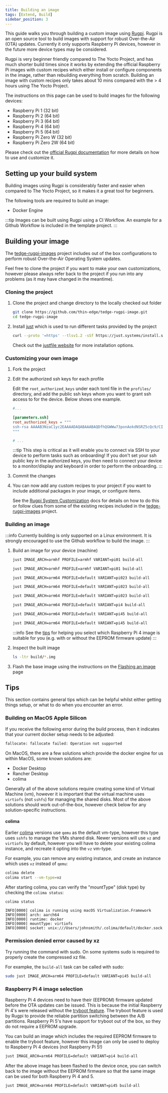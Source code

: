 ```yaml
---
title: Building an image
tags: [Extend, Build]
sidebar_position: 3
---
```


This guide walks you through building a custom image using [Rugpi](https://github.com/silitics/rugpi). Rugpi is an open source tool to build images with support for robust Over-the-Air (OTA) updates. Currently it only supports Raspberry Pi devices, however in the future more device types may be considered.

Rugpi is very beginner friendly compared to The Yocto Project, and has much shorter build times since it works by extending the official Raspberry Pi images with custom recipes which either install or configure components in the image, rather than rebuilding everything from scratch. Building an image with custom recipes only takes about 10 mins compared with the > 4 hours using The Yocto Project.

The instructions on this page can be used to build images for the following devices:

* Raspberry Pi 1 (32 bit)
* Raspberry Pi 2 (64 bit)
* Raspberry Pi 3 (64 bit)
* Raspberry Pi 4 (64 bit)
* Raspberry Pi 5 (64 bit)
* Raspberry Pi Zero W (32 bit)
* Raspberry Pi Zero 2W (64 bit)

Please check out the [official Rugpi documentation](https://oss.silitics.com/rugpi/) for more details on how to use and customize it.

## Setting up your build system

Building images using Rugpi is considerably faster and easier when compared to The Yocto Project, so it makes it a great tool for beginners.

The following tools are required to build an image:

* Docker Engine

:::tip
Images can be built using Rugpi using a CI Workflow. An example for a Github Workflow is included in the template project.
:::

## Building your image

The [tedge-rugpi-images](https://github.com/thin-edge/tedge-rugpi-image) project includes out of the box configurations to perform robust Over-the-Air Operating System updates.

Feel free to clone the project if you want to make your own customizations, however please always refer back to the project if you run into any problems (as it may have changed in the meantime).


### Cloning the project

1. Clone the project and change directory to the locally checked out folder

    ```sh
    git clone https://github.com/thin-edge/tedge-rugpi-image.git
    cd tedge-rugpi-image
    ```

2. Install [just](https://just.systems/man/en/chapter_5.html) which is used to run different tasks provided by the project

    ```sh
    curl --proto '=https' --tlsv1.2 -sSf https://just.systems/install.sh | sudo bash -s -- --to /usr/bin
    ```

    Check out the [justfile website](https://just.systems/man/en/chapter_5.html) for more installation options.

### Customizing your own image

1. Fork the project

2. Edit the authorized ssh keys for each profile

    Edit the `root_authorized_keys` under each toml file in the `profiles/` directory, and add the public ssh keys whom you want to grant ssh access to for the device. Below shows one example.

    ```toml title="file: profiles/default.toml"
    #...

    [parameters.ssh]
    root_authorized_keys = """
    ssh-rsa AAAAB3NzaC1yc2EAAAADAQABAAABAQDfhQGWWw73ponAokdNSRZ5cQc9/CIX1TLQgYlr+BtObKoO4UNFP1YSbgK03GjhjeUid+QPmV+UURqxQTqLQoYWqUFP2CYkILFccVPmTvx9HLwupI+6QQKWfMDx9Djfph9GzInymaA5fT7hKppqittFrC/l3lkKgKTX5ohEOGshIbRgtgOYIaW3ByTx3urnaBbYCIgOyOZzSIyS0dUkwsiLu3XjPspgmn3Fs/+vofT/yhBe1carW0UM3ivV0JFfJzrxbCl/F7I2qwfjZXsypjkwlpNupUMuo3xPMi8YvNvyEu4d+IEAqO1dCcdGcxlkiHxrdITIpVLt5mjJ2LauHE/H bootstrap
    """

    # ...
    ```

    :::tip
    This step is critical as it will enable you to connect via SSH to your device to perform tasks such as onboarding! If you don't set your ssh public key in the authorized keys, you then need to connect your device to a monitor/display and keyboard in order to perform the onboarding.
    :::

3. Commit the changes

4. You can now add any custom recipes to your project if you want to include additional packages in your image, or configure items.

    See the [Rugpi System Customization](https://oss.silitics.com/rugpi/docs/guide/system-customization) docs for details on how to do this or follow clues from some of the existing recipes included in the [tedge-rugpi-images](https://github.com/thin-edge/tedge-rugpi-image) project.

### Building an image

:::info
Currently building is only supported on a Linux environment. It is strongly encouraged to use the Github workflow to build the image.
:::

1. Build an image for your device (machine)

    ```sh tab={"label":"Pi\tZero"}
    just IMAGE_ARCH=armhf PROFILE=armhf VARIANT=pi01 build-all
    ```

    ```sh tab={"label":"Pi\t1"}
    just IMAGE_ARCH=armhf PROFILE=armhf VARIANT=pi01 build-all
    ```    

    ```sh tab={"label":"Pi\t2"}
    just IMAGE_ARCH=arm64 PROFILE=default VARIANT=pi023 build-all
    ```
    ```sh tab={"label":"Pi\t3"}
    just IMAGE_ARCH=arm64 PROFILE=default VARIANT=pi023 build-all
    ```
    ```sh tab={"label":"Pi\tZero2W"}
    just IMAGE_ARCH=arm64 PROFILE=default VARIANT=pi023 build-all
    ```

    ```sh tab={"label":"Pi\t4\t(With\tFirmware)"}
    just IMAGE_ARCH=arm64 PROFILE=default VARIANT=pi4 build-all
    ```

    ```sh tab={"label":"Pi\t4\t(Without\tFirmware)"}
    just IMAGE_ARCH=arm64 PROFILE=default VARIANT=pi45 build-all
    ```

    ```sh tab={"label":"Pi\t5"}
    just IMAGE_ARCH=arm64 PROFILE=default VARIANT=pi45 build-all
    ```

    :::info
    See the [tips](#raspberry-pi-4-image-selection) for helping you select which Raspberry Pi 4 image is suitable for you (e.g. with or without the EEPROM firmware update)
    :::

2. Inspect the built image

    ```sh
    ls -ltr build/*.img
    ```

3. Flash the base image using the instructions on the [Flashing an image](../../flashing-an-image.md) page


## Tips

This section contains general tips which can be helpful whilst either getting things setup, or what to do when you encounter an error.

### Building on MacOS Apple Silicon

If you receive the following error during the build process, then it indicates that your current docker setup needs to be adjusted:

```sh
fallocate: fallocate failed: Operation not supported
```

On MacOS, there are a few solutions which provide the docker engine for us within MacOS, some known solutions are:

* Docker Desktop
* Rancher Desktop
* colima

Generally all of the above solutions require creating some kind of Virtual Machine (vm), however it is important that the virtual machine uses `virtiofs` (not `sshfs`) for managing the shared disks. Most of the above solutions should work out-of-the-box, however check below for any solution-specific instructions.

#### colima

Earlier [colima](https://github.com/abiosoft/colima) versions use `qemu` as the default vm-type, however this type uses `sshfs` to manage the VMs shared disk. Newer versions will use `vz` and `virtiofs` by default, however you will have to delete your existing colima instance, and recreate it opting into the `vz` vm-type.

For example, you can remove any existing instance, and create an instance which uses `vz` instead of `qemu`:

```sh
colima delete
colima start --vm-type=vz
```

After starting colima, you can verify the "mountType" (disk type) by checking the `colima status`:

```sh
colima status 
```

```text title="Output"
INFO[0000] colima is running using macOS Virtualization.Framework 
INFO[0000] arch: aarch64                                
INFO[0000] runtime: docker                              
INFO[0000] mountType: virtiofs                          
INFO[0000] socket: unix:///Users/johnsmith/.colima/default/docker.sock
```


### Permission denied error caused by xz

Try running the command with sudo. On some systems sudo is required to properly create the compressed xz file.

For exampke, the `build-all` task can be called with sudo:

```sh
sudo just IMAGE_ARCH=arm64 PROFILE=default VARIANT=pi45 build-all
```

### Raspberry Pi 4 image selection

Raspberry Pi 4 devices need to have their (EEPROM) firmware updated before the OTA updates can be issued. This is because the initial Raspberry Pi 4's were released without the [tryboot feature](https://www.raspberrypi.com/documentation/computers/raspberry-pi.html#fail-safe-os-updates-tryboot). The tryboot feature is used by Rugpi to provide the reliable partition switching between the A/B partitions. Raspberry Pi 5's have support for tryboot out of the box, so they do not require a EEPROM upgrade.

You can build an image which includes the required EEPROM firmware to enable the tryboot feature, however this image can only be used to deploy to Raspberry Pi 4 devices (not Raspberry Pi 5!)

```sh
just IMAGE_ARCH=arm64 PROFILE=default VARIANT=pi4 build-all
```

After the above image has been flashed to the device once, you can switch back to the image without the EEPROM firmware so that the same image can be used for both Raspberry Pi 4 and 5.

```sh
just IMAGE_ARCH=arm64 PROFILE=default VARIANT=pi45 build-all
```
